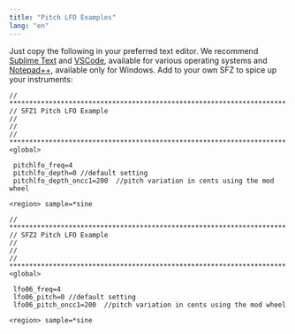 ```yaml
---
title: "Pitch LFO Examples"
lang: "en"
---
```

Just copy the following in your preferred text editor.
We recommend [Sublime Text] and [VSCode], available for various operating
systems and [Notepad++], available only for Windows.
Add to your own SFZ to spice up your instruments:

```
// **********************************************************************
// SFZ1 Pitch LFO Example
//
//
// **********************************************************************
<global>

 pitchlfo_freq=4
 pitchlfo_depth=0 //default setting
 pitchlfo_depth_oncc1=200  //pitch variation in cents using the mod wheel

<region> sample=*sine
```

```
// **********************************************************************
// SFZ2 Pitch LFO Example
//
//
// **********************************************************************
<global>

 lfo06_freq=4
 lfo06_pitch=0 //default setting
 lfo06_pitch_oncc1=200  //pitch variation in cents using the mod wheel

<region> sample=*sine
```

[Notepad++]: https://notepad-plus-plus.org/
[Sublime Text]: https://www.sublimetext.com/
[VSCode]: https://code.visualstudio.com/
